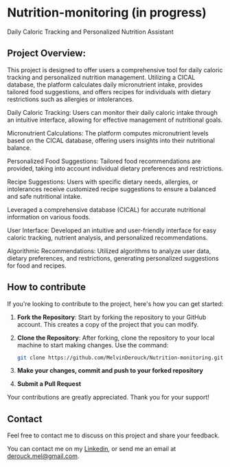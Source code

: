 # Nutrition-monitoring (in progress)
Daily Caloric Tracking and Personalized Nutrition Assistant

## Project Overview:
This project is designed to offer users a comprehensive tool for daily caloric tracking and personalized nutrition management. Utilizing a CICAL database, the platform calculates daily micronutrient intake, provides tailored food suggestions, and offers recipes for individuals with dietary restrictions such as allergies or intolerances.

Daily Caloric Tracking:
Users can monitor their daily caloric intake through an intuitive interface, allowing for effective management of nutritional goals.

Micronutrient Calculations:
The platform computes micronutrient levels based on the CICAL database, offering users insights into their nutritional balance.

Personalized Food Suggestions:
Tailored food recommendations are provided, taking into account individual dietary preferences and restrictions.

Recipe Suggestions:
Users with specific dietary needs, allergies, or intolerances receive customized recipe suggestions to ensure a balanced and safe nutritional intake.

Leveraged a comprehensive database (CICAL) for accurate nutritional information on various foods.

User Interface:
Developed an intuitive and user-friendly interface for easy caloric tracking, nutrient analysis, and personalized recommendations.

Algorithmic Recommendations:
Utilized algorithms to analyze user data, dietary preferences, and restrictions, generating personalized suggestions for food and recipes.

## How to contribute
If you're looking to contribute to the project, here's how you can get started:

1. **Fork the Repository**: Start by forking the repository to your GitHub account. This creates a copy of the project that you can modify.

2. **Clone the Repository**: After forking, clone the repository to your local machine to start making changes. Use the command:
   ```bash
   git clone https://github.com/MelvinDerouck/Nutrition-monitoring.git
   ```
3. **Make your changes, commit and push to your forked repository**
   
4. **Submit a Pull Request** 
   
Your contributions are greatly appreciated. Thank you for your support!

## Contact
Feel free to contact me to discuss on this project and share your feedback.

You can contact me on my <a href="https://www.linkedin.com/in/melvin-derouck-524089aa/">Linkedin</a>, or send me an email at <a href="mailto:derouck.mel@gmail.com"> derouck.mel@gmail.com</a>.
